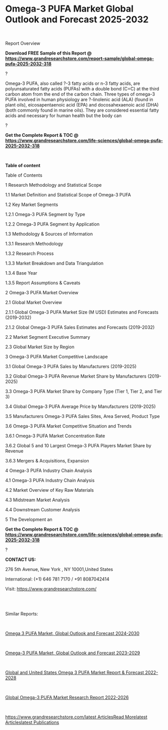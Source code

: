 <h1>Omega-3 PUFA Market Global Outlook and Forecast 2025-2032</h1><br/><p>Report Overview</p>
 
 
 
 <div><b>Download FREE Sample of this Report @ <a href="https://www.grandresearchstore.com/report-sample/global-omega-pufa-2025-2032-318">https://www.grandresearchstore.com/report-sample/global-omega-pufa-2025-2032-318</a></b></div>
 
 
 
 <p>? </p>
 
 
 
 <p>Omega-3 PUFA, also called ?-3 fatty acids or n-3 fatty acids, are polyunsaturated fatty acids (PUFAs) with a double bond (C=C) at the third carbon atom from the end of the carbon chain. Three types of omega-3 PUFA involved in human physiology are ?-linolenic acid (ALA) (found in plant oils), eicosapentaenoic acid (EPA) and docosahexaenoic acid (DHA) (both commonly found in marine oils). They are considered essential fatty acids and necessary for human health but the body can</p>
 
 
 
 <p>? </p>
 
 
 
 <div><b>Get the Complete Report & TOC @ <a href="https://www.grandresearchstore.com/life-sciences/global-omega-pufa-2025-2032-318">https://www.grandresearchstore.com/life-sciences/global-omega-pufa-2025-2032-318</a></b></div>
 
 
 
 <p><br />
 
 <b>Table of content</b></p>
 
 
 
 <p>Table of Contents<br />
 
 1 Research Methodology and Statistical Scope<br />
 
 1.1 Market Definition and Statistical Scope of Omega-3 PUFA<br />
 
 1.2 Key Market Segments<br />
 
 1.2.1 Omega-3 PUFA Segment by Type<br />
 
 1.2.2 Omega-3 PUFA Segment by Application<br />
 
 1.3 Methodology & Sources of Information<br />
 
 1.3.1 Research Methodology<br />
 
 1.3.2 Research Process<br />
 
 1.3.3 Market Breakdown and Data Triangulation<br />
 
 1.3.4 Base Year<br />
 
 1.3.5 Report Assumptions & Caveats<br />
 
 2 Omega-3 PUFA Market Overview<br />
 
 2.1 Global Market Overview<br />
 
 2.1.1 Global Omega-3 PUFA Market Size (M USD) Estimates and Forecasts (2019-2032)<br />
 
 2.1.2 Global Omega-3 PUFA Sales Estimates and Forecasts (2019-2032)<br />
 
 2.2 Market Segment Executive Summary<br />
 
 2.3 Global Market Size by Region<br />
 
 3 Omega-3 PUFA Market Competitive Landscape<br />
 
 3.1 Global Omega-3 PUFA Sales by Manufacturers (2019-2025)<br />
 
 3.2 Global Omega-3 PUFA Revenue Market Share by Manufacturers (2019-2025)<br />
 
 3.3 Omega-3 PUFA Market Share by Company Type (Tier 1, Tier 2, and Tier 3)<br />
 
 3.4 Global Omega-3 PUFA Average Price by Manufacturers (2019-2025)<br />
 
 3.5 Manufacturers Omega-3 PUFA Sales Sites, Area Served, Product Type<br />
 
 3.6 Omega-3 PUFA Market Competitive Situation and Trends<br />
 
 3.6.1 Omega-3 PUFA Market Concentration Rate<br />
 
 3.6.2 Global 5 and 10 Largest Omega-3 PUFA Players Market Share by Revenue<br />
 
 3.6.3 Mergers & Acquisitions, Expansion<br />
 
 4 Omega-3 PUFA Industry Chain Analysis<br />
 
 4.1 Omega-3 PUFA Industry Chain Analysis<br />
 
 4.2 Market Overview of Key Raw Materials<br />
 
 4.3 Midstream Market Analysis<br />
 
 4.4 Downstream Customer Analysis<br />
 
 5 The Development an</p>
 
 
 
 <div><b>Get the Complete Report & TOC @ <a href="https://www.grandresearchstore.com/life-sciences/global-omega-pufa-2025-2032-318">https://www.grandresearchstore.com/life-sciences/global-omega-pufa-2025-2032-318</a></b></div>
 
 
 
 <p>? </p>
 
 
 
 <p><b>CONTACT US:</b><br />
 
 276 5th Avenue, New York , NY 10001,United States<br />
 
 International: (+1) 646 781 7170 / +91 8087042414<br />
 
 Visit: <a href="https://www.grandresearchstore.com/">https://www.grandresearchstore.com/</a><br />
 
 <br />
 
 <br />
 
 Similar Reports:<br />
 
 <br />
 
 <a href="https://www.grandresearchstore.com/chemicals-and-materials/global-omega-pufa-forecast-2024-2030-588">Omega 3 PUFA Market, Global Outlook and Forecast 2024-2030</a><br />
 
 <br />
 
 <a href="https://www.grandresearchstore.com/life-sciences/global-omega-pufa-forecast-2023-2029-730">Omega-3 PUFA Market, Global Outlook and Forecast 2023-2029</a><br />
 
 <br />
 
 <a href="https://www.grandresearchstore.com/chemicals-and-materials/global-united-states-omega-pufa-2022-2028-74">Global and United States Omega 3 PUFA Market Report & Forecast 2022-2028</a><br />
 
 <br />
 
 <a href="https://www.grandresearchstore.com/chemicals-and-materials/global-omega-pufa-2022-2026-917">Global Omega-3 PUFA Market Research Report 2022-2026</a><br />
 
 <br />
 
 <a href="https://gyeongbokgung.com">https://www.grandresearchstore.com/</a><a href="https://hallyeomaritime.com">latest Articles</a><a href="https://jingwansa.com">Read More</a><a href="https://nguoiviet.jp/">latest Articles</a><a href="https://www.intelmarketresearch.com/">latest Publications</a></p>